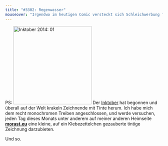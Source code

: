 ```yaml
---
title: "#3302: Regenwasser"
mouseover: "Irgendwo im heutigen Comic versteckt sich Schleichwerbung für www.morast.eu "
---
```


PS:
<a href="http://www.morast.eu/tag/inktober/" title="Inktober"><img src="http://31.media.tumblr.com/672b2132e9c056fede537de9998d823c/tumblr_ncvq53xOuG1txku69o1_500.jpg" alt="Inktober 2014: 01" width="250"/></a>
Der <a href="http://mrjakeparker.com/inktober" title="Inktober">Inktober</a> hat begonnen und überall auf der Welt krakeln Zeichnende mit Tinte herum. 
Ich habe mich dem recht monochromen Treiben angeschlossen, und werde versuchen, jeden Tag dieses Monats unter anderem auf meiner anderen Heimseite <a href="http://www.morast.eu/tag/inktober/" title="morast.eu"><strong>morast.eu</strong></a> eine kleine, auf ein Klebezettelchen gezauberte tintige Zeichnung darzubieten.

Und so.


